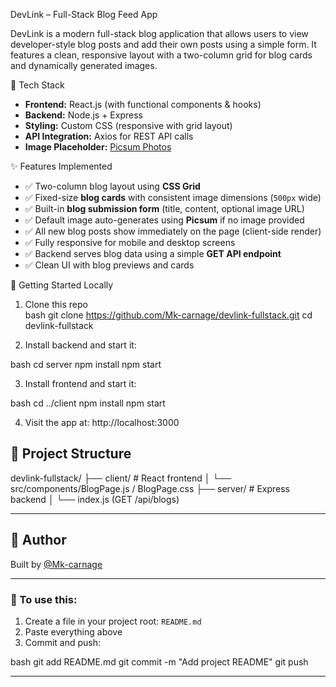 DevLink – Full-Stack Blog Feed App

DevLink is a modern full-stack blog application that allows users to view developer-style blog posts and add their own posts using a simple form. It features a clean, responsive layout with a two-column grid for blog cards and dynamically generated images.



 🔧 Tech Stack

- **Frontend:** React.js (with functional components & hooks)
- **Backend:** Node.js + Express
- **Styling:** Custom CSS (responsive with grid layout)
- **API Integration:** Axios for REST API calls
- **Image Placeholder:** [Picsum Photos](https://picsum.photos)



✨ Features Implemented

- ✅ Two-column blog layout using **CSS Grid**
- ✅ Fixed-size **blog cards** with consistent image dimensions (`500px` wide)
- ✅ Built-in **blog submission form** (title, content, optional image URL)
- ✅ Default image auto-generates using **Picsum** if no image provided
- ✅ All new blog posts show immediately on the page (client-side render)
- ✅ Fully responsive for mobile and desktop screens
- ✅ Backend serves blog data using a simple **GET API endpoint**
- ✅ Clean UI with blog previews and cards

 🚀 Getting Started Locally

1. Clone this repo  
bash
   git clone https://github.com/Mk-carnage/devlink-fullstack.git
   cd devlink-fullstack


2. Install backend and start it:

bash
   cd server
   npm install
   npm start
   

3. Install frontend and start it:

bash
   cd ../client
   npm install
   npm start
  

4. Visit the app at:
   http://localhost:3000


## 📁 Project Structure


devlink-fullstack/
├── client/       # React frontend
│   └── src/components/BlogPage.js / BlogPage.css
├── server/       # Express backend
│   └── index.js (GET /api/blogs)


---

## 🙌 Author

Built by [@Mk-carnage](https://github.com/Mk-carnage)


---

### 📌 To use this:
1. Create a file in your project root: `README.md`
2. Paste everything above
3. Commit and push:

bash
git add README.md
git commit -m "Add project README"
git push


---

